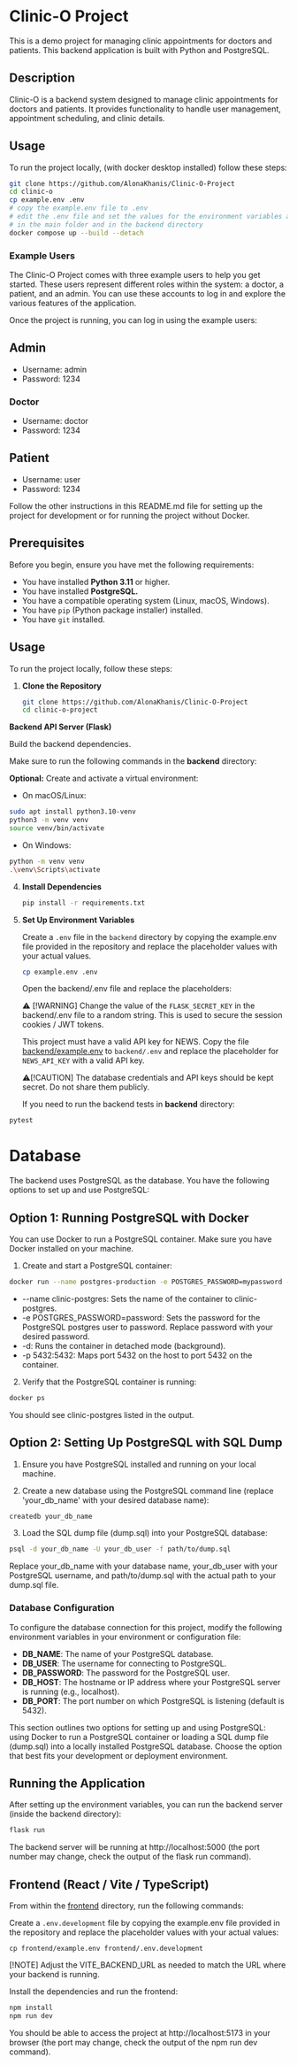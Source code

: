 # Clinic-O Project

This is a demo project for managing clinic appointments for doctors and patients. This backend application is built with Python and PostgreSQL.


## Description

Clinic-O is a backend system designed to manage clinic appointments for doctors and patients. It provides functionality to handle user management, appointment scheduling, and clinic details.

## Usage

To run the project locally, (with docker desktop installed) follow these steps:

```bash
git clone https://github.com/AlonaKhanis/Clinic-O-Project
cd clinic-o
cp example.env .env 
# copy the example.env file to .env 
# edit the .env file and set the values for the environment variables as needed 
# in the main folder and in the backend directory
docker compose up --build --detach
```
### Example Users

The Clinic-O Project comes with three example users to help you get started. These users represent different roles within the system: a doctor, a patient, and an admin. You can use these accounts to log in and explore the various features of the application.

Once the project is running, you can log in using the example users:

## Admin
* Username: admin
* Password: 1234
### Doctor
* Username: doctor
* Password: 1234
## Patient
* Username: user
* Password: 1234


Follow the other instructions in this README.md file for setting up the project for development or for running the project without Docker.

## Prerequisites

Before you begin, ensure you have met the following requirements:

- You have installed **Python 3.11** or higher.
- You have installed **PostgreSQL.**
- You have a compatible operating system (Linux, macOS, Windows).
- You have `pip` (Python package installer) installed.
- You have `git` installed.

## Usage

To run the project locally, follow these steps:

1. **Clone the Repository**

    ```sh
    git clone https://github.com/AlonaKhanis/Clinic-O-Project
    cd clinic-o-project
    ```
**Backend API Server (Flask)**

Build the backend dependencies.

Make sure to run the following commands in the **backend** directory:

**Optional:** Create and activate a virtual environment:

* On macOS/Linux: 
```sh
sudo apt install python3.10-venv
python3 -m venv venv
source venv/bin/activate
```
* On Windows:
```sh
python -m venv venv
.\venv\Scripts\activate
```
4. **Install Dependencies**

    ```sh
    pip install -r requirements.txt
    ```
4. **Set Up Environment Variables**

    Create a `.env` file in the `backend` directory by copying the example.env file provided in the repository and replace the placeholder values with your actual values.

    ```sh
    cp example.env .env
    ```
    Open the backend/.env file and replace the placeholders:

    ⚠️ [!WARNING]
    Change the value of the `FLASK_SECRET_KEY` in the backend/.env file to a random string. This is used to secure the session cookies / JWT tokens. 

    This project must have a valid API key for NEWS. Copy the file [backend/example.env](backend/example.env) to `backend/.env` and replace the placeholder for `NEWS_API_KEY` with a valid API key.

    ⚠️[!CAUTION]
    The database credentials and API keys should be kept secret. Do not share them publicly.

    If you need to run the backend tests in **backend** directory:

  ```bash
  pytest
  ```

# Database

The backend uses PostgreSQL as the database. You have the following options to set up and use PostgreSQL:


## Option 1: Running PostgreSQL with Docker

You can use Docker to run a PostgreSQL container. Make sure you have Docker installed on your machine.

1. Create and start a PostgreSQL container:

```sh
docker run --name postgres-production -e POSTGRES_PASSWORD=mypassword -d -p 5432:5432 postgres
```
* --name clinic-postgres: Sets the name of the container to clinic-postgres.
* -e POSTGRES_PASSWORD=password: Sets the password for the PostgreSQL postgres user to password. Replace password with your desired password.
* -d: Runs the container in detached mode (background).
* -p 5432:5432: Maps port 5432 on the host to port 5432 on the container.
2. Verify that the PostgreSQL container is running:
```sh
docker ps
```
You should see clinic-postgres listed in the output.



## Option 2: Setting Up PostgreSQL with SQL Dump

1. Ensure you have PostgreSQL installed and running on your local machine.

2. Create a new database using the PostgreSQL command line (replace 'your_db_name' with your desired database name):

```sh
createdb your_db_name 
```   
3. Load the SQL dump file (dump.sql) into your PostgreSQL database:

```sh
psql -d your_db_name -U your_db_user -f path/to/dump.sql
```
Replace your_db_name with your database name, your_db_user with your PostgreSQL username, and path/to/dump.sql with the actual path to your dump.sql file.

### Database Configuration

To configure the database connection for this project, modify the following environment variables in your environment or configuration file:

- **DB_NAME**: The name of your PostgreSQL database.
- **DB_USER**: The username for connecting to PostgreSQL.
- **DB_PASSWORD**: The password for the PostgreSQL user.
- **DB_HOST**: The hostname or IP address where your PostgreSQL server is running (e.g., localhost).
- **DB_PORT**: The port number on which PostgreSQL is listening (default is 5432).

This section outlines two options for setting up and using PostgreSQL: using Docker to run a PostgreSQL container or loading a SQL dump file (dump.sql) into a locally installed PostgreSQL database. Choose the option that best fits your development or deployment environment.


## Running the Application

After setting up the environment variables, you can run the backend server (inside the backend directory):

```sh
flask run
```
The backend server will be running at http://localhost:5000 (the port number may change, check the output of the flask run command).

## Frontend (React / Vite / TypeScript)

From within the [frontend](frontend) directory, run the following commands:

Create a `.env.development` file by copying the example.env file provided in the repository and replace the placeholder values with your actual values:

```
cp frontend/example.env frontend/.env.development
```
[!NOTE] Adjust the VITE_BACKEND_URL as needed to match the URL where your backend is running.

Install the dependencies and run the frontend:

```bash
npm install
npm run dev
```
You should be able to access the project at http://localhost:5173 in your browser (the port may change, check the output of the npm run dev command).


